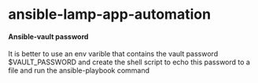 # ansible-lamp-app-automation
#### Ansible-vault password

It is better to use an env varible that contains the vault password $VAULT_PASSWORD and create the shell script to echo this password to a file and run the ansible-playbook command
